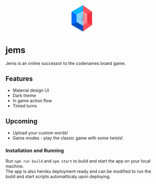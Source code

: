 <p align="center">
  <img alt="Logo" width="80px" src="https://github.com/YamSln/jems/blob/main/src/client/src/assets/logo.svg" />
</p>

# jems

Jems is an online successor to the codenames board game.

## Features

- Material design UI
- Dark theme
- In game action flow
- Timed turns

## Upcoming

- Upload your custom words!
- Game modes - play the classic game with some twists!

### Installation and Running

Run `npm run build` and `npm start` to build and start the app on your local machine. <br>
The app is also heroku deployment ready and can be modified to run the build and start scripts automatticaly upon deploying.
